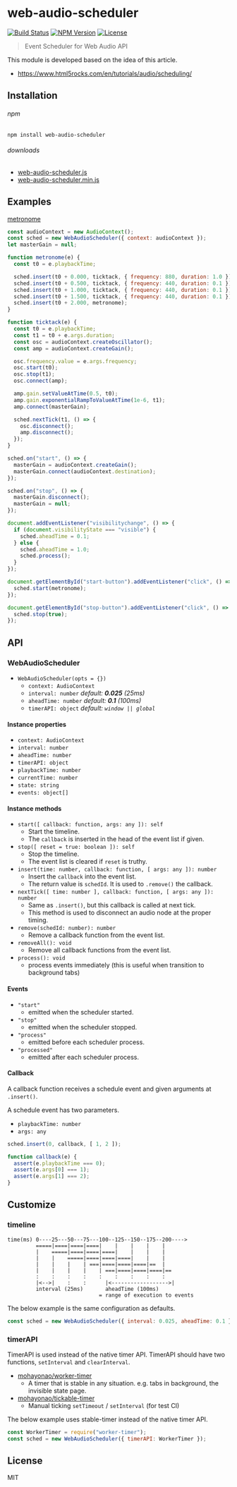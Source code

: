 # web-audio-scheduler
[![Build Status](https://img.shields.io/travis/mohayonao/web-audio-scheduler.svg?style=flat-square)](https://travis-ci.org/mohayonao/web-audio-scheduler)
[![NPM Version](https://img.shields.io/npm/v/web-audio-scheduler.svg?style=flat-square)](https://www.npmjs.org/package/web-audio-scheduler)
[![License](https://img.shields.io/badge/license-MIT-brightgreen.svg?style=flat-square)](https://mohayonao.mit-license.org/)

> Event Scheduler for Web Audio API

This module is developed based on the idea of this article.

 - https://www.html5rocks.com/en/tutorials/audio/scheduling/

## Installation

###### npm

```
npm install web-audio-scheduler
```

###### downloads

- [web-audio-scheduler.js](https://raw.githubusercontent.com/mohayonao/web-audio-scheduler/master/build/web-audio-scheduler.js)
- [web-audio-scheduler.min.js](https://raw.githubusercontent.com/mohayonao/web-audio-scheduler/master/build/web-audio-scheduler.min.js)

## Examples

[metronome](https://mohayonao.github.io/web-audio-scheduler/)

```js
const audioContext = new AudioContext();
const sched = new WebAudioScheduler({ context: audioContext });
let masterGain = null;

function metronome(e) {
  const t0 = e.playbackTime;

  sched.insert(t0 + 0.000, ticktack, { frequency: 880, duration: 1.0 });
  sched.insert(t0 + 0.500, ticktack, { frequency: 440, duration: 0.1 });
  sched.insert(t0 + 1.000, ticktack, { frequency: 440, duration: 0.1 });
  sched.insert(t0 + 1.500, ticktack, { frequency: 440, duration: 0.1 });
  sched.insert(t0 + 2.000, metronome);
}

function ticktack(e) {
  const t0 = e.playbackTime;
  const t1 = t0 + e.args.duration;
  const osc = audioContext.createOscillator();
  const amp = audioContext.createGain();

  osc.frequency.value = e.args.frequency;
  osc.start(t0);
  osc.stop(t1);
  osc.connect(amp);

  amp.gain.setValueAtTime(0.5, t0);
  amp.gain.exponentialRampToValueAtTime(1e-6, t1);
  amp.connect(masterGain);

  sched.nextTick(t1, () => {
    osc.disconnect();
    amp.disconnect();
  });
}

sched.on("start", () => {
  masterGain = audioContext.createGain();
  masterGain.connect(audioContext.destination);
});

sched.on("stop", () => {
  masterGain.disconnect();
  masterGain = null;
});

document.addEventListener("visibilitychange", () => {
  if (document.visibilityState === "visible") {
    sched.aheadTime = 0.1;
  } else {
    sched.aheadTime = 1.0;
    sched.process();
  }
});

document.getElementById("start-button").addEventListener("click", () => {
  sched.start(metronome);  
});

document.getElementById("stop-button").addEventListener("click", () => {
  sched.stop(true);
});
```

## API
### WebAudioScheduler
- `WebAudioScheduler(opts = {})`
  - `context: AudioContext`
  - `interval: number` _default: **0.025** (25ms)_
  - `aheadTime: number` _default: **0.1** (100ms)_
  - `timerAPI: object` _default: `window || global`_

#### Instance properties
- `context: AudioContext`
- `interval: number`
- `aheadTime: number`
- `timerAPI: object`
- `playbackTime: number`
- `currentTime: number`
- `state: string`
- `events: object[]`

#### Instance methods
- `start([ callback: function, args: any ]): self`
  - Start the timeline.
  - The `callback` is inserted in the head of the event list if given.
- `stop([ reset = true: boolean ]): self`
  - Stop the timeline.
  - The event list is cleared if `reset` is truthy.
- `insert(time: number, callback: function, [ args: any ]): number`
  - Insert the `callback` into the event list.
  - The return value is `schedId`. It is used to `.remove()` the callback.
- `nextTick([ time: number ], callback: function, [ args: any ]): number`
  - Same as `.insert()`, but this callback is called at next tick.
  - This method is used to disconnect an audio node at the proper timing.
- `remove(schedId: number): number`
  - Remove a callback function from the event list.
- `removeAll(): void`
  - Remove all callback functions from the event list.
- `process(): void`
  - process events immediately (this is useful when transition to background tabs)

#### Events
- `"start"`
  - emitted when the scheduler started.
- `"stop"`
  - emitted when the scheduler stopped.
- `"process"`
  - emitted before each scheduler process.
- `"processed"`
  - emitted after each scheduler process.

#### Callback
A callback function receives a schedule event and given arguments at `.insert()`.

A schedule event has two parameters.

  - `playbackTime: number`
  - `args: any`

```js
sched.insert(0, callback, [ 1, 2 ]);

function callback(e) {
  assert(e.playbackTime === 0);
  assert(e.args[0] === 1);
  assert(e.args[1] === 2);
}
```

## Customize

### timeline

```
time(ms) 0----25---50---75---100--125--150--175--200---->
         =====|====|====|====|    |    |    |    |
         |    =====|====|====|====|    |    |    |
         |    |    =====|====|====|====|    |    |
         |    |    |    | ===|====|====|====|==  |
         |    |    |    |    | ===|====|====|====|==
         :    :    :    :    :    :    :    :    :
         |<-->|    :    :      |<------------------>|
         interval (25ms)       aheadTime (100ms)
                             = range of execution to events
```

The below example is the same configuration as defaults.

```js
const sched = new WebAudioScheduler({ interval: 0.025, aheadTime: 0.1 });
```

### timerAPI

TimerAPI is used instead of the native timer API. TimerAPI should have two functions, `setInterval` and `clearInterval`.

- [mohayonao/worker-timer](https://github.com/mohayonao/worker-timer)
  - A timer that is stable in any situation. e.g. tabs in background, the invisible state page.
- [mohayonao/tickable-timer](https://github.com/mohayonao/tickable-timer)
  - Manual ticking `setTimeout` / `setInterval` (for test CI)

The below example uses stable-timer instead of the native timer API.

```js
const WorkerTimer = require("worker-timer");
const sched = new WebAudioScheduler({ timerAPI: WorkerTimer });
```

## License

MIT
